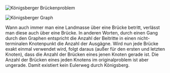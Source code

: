 ![Königsberger Brückenproblem](https://upload.wikimedia.org/wikipedia/commons/5/5d/Konigsberg_bridges.png)

![Königsberger Graph](https://upload.wikimedia.org/wikipedia/commons/9/96/K%C3%B6nigsberg_graph.svg)


Wann auch immer man eine Landmasse über eine Brücke betritt, verlässt man diese auch über eine Brücke.
In anderen Worten, durch einen Gang durch den Graphen entspricht die Anzahl der Beitritte in einen nicht-terminalen Knotenpunkt die Anzahl der Ausgägne.
Wird nun jede Brücke exakt einmal verwendet wird, folgt daraus (außer für den ersten und letzten Knoten), dass die Anzahl der Brücken eines jenen Knoten gerade ist.
Die Anzahl der Brücken eines jeden Knotens im originalproblem ist aber ungerade.
Damit existiert kein Eulerweg durch Königsberg.

